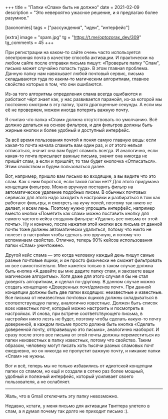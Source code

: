 +++
title = "Папки «Спам» быть не должно"
date = 2021-02-09
description = "Это невероятно ужасное решение, и я предлагаю более разумное."

[taxonomies]
tags = ["рассуждения", "идеи", "интерфейс"]

[extra]
image = "spam.jpg"
tg = "https://t.me/optozorax_dev/309"
tg_comments = 45
+++

При регистрации на каком-то сайте очень часто используется электронная почта в качестве способа активации. И практически на любом сайте после отправки письма пишут: «Проверьте папку "Спам", письмо может случайно попасть туда». В этом главная проблема. Данную папку нам навязывает любой почтовый сервис, письма складываются туда по каким-то магическим алгоритмам, главное свойство которых в том, что они ошибаются.

Из-за того алгоритмы определения спама всегда ошибаются и работают чёрт знает как, у нас развивается паранойя, из-за которой мы постоянно смотрим в эту папку, тратя драгоценные секунды. А если мы её не проверяем, можем иногда потерять важную почту.

Я считаю что папка «Спам» должна отсутствовать по умолчанию. Всё должно делаться на основе фильтров, и для фильтров должны быть жирные кнопки и более удобный и доступный интерфейс.

За всё время пользования почтой я понял самую главную вещь: если какая-то почта начала спамить вам один раз, и от этого нельзя отписаться, значит она вам будет спамить всегда. И аналогично, если какая-то почта присылает важные письма, значит она никогда не пришёт спам, а если и пришлёт, то там будет кнопочка «Отписаться». Этим свойством и будем пользоваться далее.

Вот, например, пришло вам письмо во входящие, а вы видите что это спам. Как с ним бороться, если такой папки нет? Для этого придумана концепция фильтров. Можно вручную поставить фильтр на автоматическое удаление подобных писем. В обычных почтовых сервисах для этого надо заходить в настройки и разбираться в том как работают фильтры, и смотреть на кучу полей, поэтому так никто не делает, и всем лень. Поэтому нужно упрощать интерфейс, например вместо кнопки «Пометить как спам» можно поставить кнопку для самого частого кейса создания фильтра: «Удалять все письма от этой почты». Ну и конечно, после нажатия этой кнопки все письма от данной почты тоже должны автоматически удалиться, потому что никто не полезет в настройки чтобы сделать это вручную, и потому что вспоминаем свойство. Отлично, теперь 90% кейсов использования папки «Спам» уничтожено.

Другой кейс спама — это когда человеку каждый день пишут самые разные почтовые ящики, и он просто физически не сможет фильтровать их все самостоятельно. Мне кажется только в таком случае должна быть кнопка «А давайте вы мне дадите папку спам, и заюзаете ваши магические алгоритмы». Хотя даже для этого случая я бы не стал доверять алгоритмам, и сделал по-другому. В данном случае можно создать концепцию «Доверенных почт/доменов почт». При данной концепции должны быть две папки входящих: неизвестные и известные. Все письма от неизвестных почтовых ящиков должны складываться в соответствующую папку, аналогично известные. Должен быть список всех известных почт, который можно настроить и посмотреть в настройках. И снова, при встрече соответствующего письма, в настройки никто лезть не будет, поэтому чтобы сделать какую-то почту доверенной, в каждом письме просто должна быть кнопка «Сделать доверенной почту, отправившую это письмо», аналогично наоборот. И сразу после этого все письма от этой почты должны переместиться из папки неизвестных в папку известных, потому что свойство. Таким образом, человеку могут писать хоть тысячи разных спамовых почт ежедневно, но он никогда не пропустит важную почту, и никакие папки «Спам» не нужны.

Вот и всё, теперь мы не только избавились от идиотской концепции папки со спамом, но ещё и создали в сотню раз более мощный, удобный и полезный интерфейс, который усиливает своего пользователя, а не ослабляет.

---

Жаль, что в Gmail отключить эту папку невозможно. 

Недавно, кстати, у меня письмо для активации Твиттера улетело в спам, а я думал почему так долго не приходит письмо :).